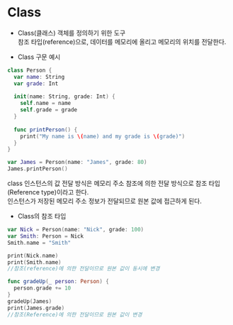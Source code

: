 # Class

- Class(클래스)
객체를 정의하기 위한 도구<br>
참조 타입(reference)으로, 데이터를 메모리에 올리고 메모리의 위치를 전달한다.<br>

- Class 구문 예시
```swift
class Person {
  var name: String
  var grade: Int
  
  init(name: String, grade: Int) {
    self.name = name
    self.grade = grade
  }
  
  func printPerson() {
    print("My name is \(name) and my grade is \(grade)")
  }
}

var James = Person(name: "James", grade: 80)
James.printPerson()
```
class 인스턴스의 값 전달 방식은 메모리 주소 참조에 의한 전달 방식으로 참조 타입(Reference type)이라고 한다.<br>
인스턴스가 저장된 메모리 주소 정보가 전달되므로 원본 값에 접근하게 된다.

- Class의 참조 타입
```swift
var Nick = Person(name: "Nick", grade: 100)
var Smith: Person = Nick
Smith.name = "Smith"

print(Nick.name)
print(Smith.name)
//참조(reference)에 의한 전달이므로 원본 값이 동시에 변경
```
```swift
func gradeUp(_ person: Person) {
  person.grade += 10
}
gradeUp(James)
print(James.grade)
//참조(Reference)에 의한 전달이므로 원본 값이 변경
```
